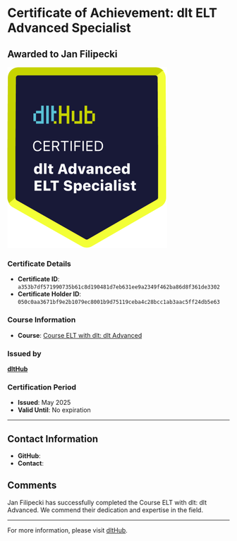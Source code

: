 
# Certificate of Achievement: dlt ELT Advanced Specialist

## Awarded to **Jan Filipecki**

![Course Image](../badges/advanced_etl_specialist.png)

### Certificate Details
- **Certificate ID**: `a353b7df571990735b61c8d190481d7eb631ee9a2349f462ba86d8f361de3302`
- **Certificate Holder ID**: `050c0aa3671bf9e2b1079ec8001b9d75119ceba4c28bcc1ab3aac5ff24db5e63`

### Course Information
- **Course**: [Course ELT with dlt: dlt Advanced](https://github.com/dlt-hub/dlthub-education/tree/main/courses/dlt_advanced_2025)

### Issued by
[**dltHub**](https://dlthub.com/) 

### Certification Period
- **Issued**: May 2025
- **Valid Until**: No expiration

---

## Contact Information
- **GitHub**: 
- **Contact**: 

## Comments
Jan Filipecki has successfully completed the Course ELT with dlt: dlt Advanced. We commend their dedication and expertise in the field.

---

For more information, please visit [dltHub](https://dlthub.com/).
    